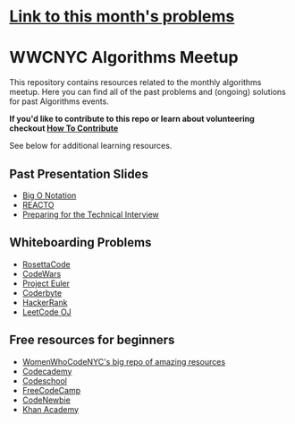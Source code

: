 # [Link to this month's problems](https://github.com/WomenWhoCodeNYC/Algorithms/blob/master/October-18-2017.md)

# WWCNYC Algorithms Meetup
This repository contains resources related to the monthly algorithms meetup. Here you can find all of the past problems and (ongoing) solutions for past Algorithms events.

**If you'd like to contribute to this repo or learn about volunteering checkout [How To Contribute](./howToContribute.md)**

See below for additional learning resources.

## Past Presentation Slides
- [Big O Notation](https://docs.google.com/presentation/d/1q-yGw-ekqtHOtoCOCxXJIVUpfyg-5CGrX1tZs1PlO2U/edit?usp=sharing)
- [REACTO](http://blog.fullstackacademy.com/post/85636127906/the-reacto-pattern-for-acing-technical-interviews)
- [Preparing for the Technical Interview](https://docs.google.com/presentation/d/1YcBQ4_w2u5BoS86GDvosDQdwIvmfNhLQY7xIf_7MwTE/pub?start=false&loop=false&delayms=3000)

## Whiteboarding Problems
- [RosettaCode](http://rosettacode.org/wiki/Rosetta_Code)
- [CodeWars](http://www.codewars.com/)
- [Project Euler](https://projecteuler.net/)
- [Coderbyte](http://coderbyte.com/)
- [HackerRank](https://www.hackerrank.com/)
- [LeetCode OJ](https://leetcode.com/)

## Free resources for beginners
- [WomenWhoCodeNYC's big repo of amazing resources](https://github.com/WomenWhoCodeNYC/Resources)
- [Codecademy](http://codecademy.com)
- [Codeschool](http://codeschool.com)
- [FreeCodeCamp](http://www.freecodecamp.com/)
- [CodeNewbie](http://www.codenewbie.org/)
- [Khan Academy](https://www.khanacademy.org/computing)

